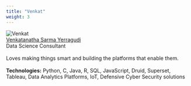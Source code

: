 ```yaml
---
title: "Venkat"
weight: 3
---
```

![Venkat](venkat.png.png)
<br/>
[Venkatanatha Sarma Yerragudi](https://www.linkedin.com/in/vsyerragudi/)
<br/>
Data Science Consultant
<br/><br/>
Loves making things smart and building the platforms that enable them.
<br/><br/>
**Technologies:** Python, C, Java, R, SQL, JavaScript, Druid, Superset, Tableau, Data Analytics Platforms, IoT, Defensive Cyber Security solutions 
